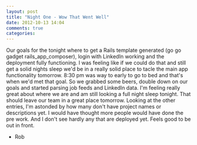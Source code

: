 ```yaml
---
layout: post
title: "Night One - Wow That Went Well"
date: 2012-10-13 14:04
comments: true
categories:
---
```


Our goals for the tonight where to get a Rails template generated (go go gadget rails_app_composer), login with LinkedIn working and the deployment fully functioning.  I was feeling like if we could do that and still get a solid nights sleep we'd be in a really solid place to tacle the main app functionality tomorrow.  8:30 pm was way to early to go to bed and that's when we'd met that goal.  So we grabbed some beers, double down on our goals and started parsing job feeds and LinkedIn data.  I'm feeling really great about where we are and am still looking a full night sleep tonight.  That should leave our team in a great place tomorrow.  Looking at the other entries, I'm astonded by how many don't have project names or descriptions yet.  I would have thought more people would have done the pre work.  And I don't see hardly any that are deployed yet.  Feels good to be out in front.

- Rob
